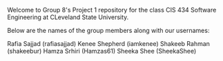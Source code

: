 Welcome to Group 8's Project 1 repository for the class CIS 434 Software Engineering at CLeveland State University.

Below are the names of the group members along with our usernames:

Rafia Sajjad (rafiasajjad)
Kenee Shepherd (iamkenee)
Shakeeb Rahman (shakeebur)
Hamza Srhiri (Hamzas61)
Sheeka Shee (SheekaShee)

